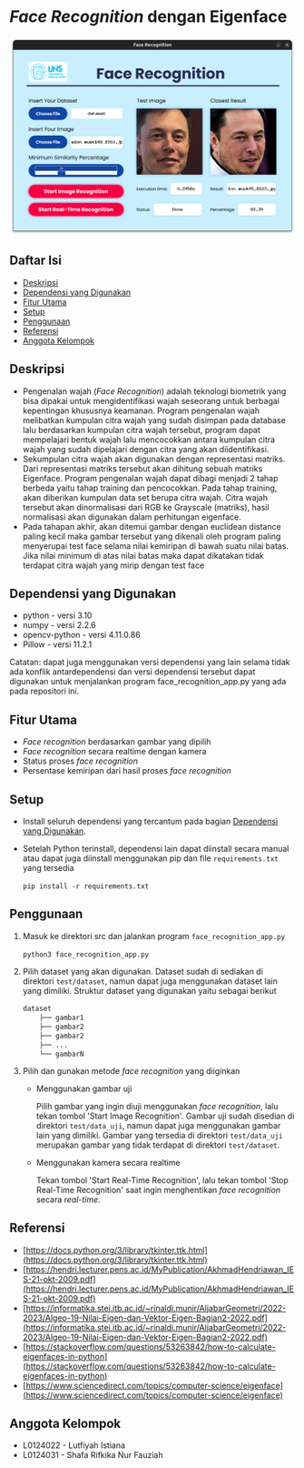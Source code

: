# *Face Recognition* dengan Eigenface


![Example screenshot](./doc/Screenshot.png)


## Daftar Isi
* [Deskripsi](#deskripsi)
* [Dependensi yang Digunakan](#dependensi-yang-digunakan)
* [Fitur Utama](#fitur-utama)
* [Setup](#setup)
* [Penggunaan](#penggunaan)
* [Referensi](#referensi)
* [Anggota Kelompok](#anggota-kelompok)

## Deskripsi
- Pengenalan wajah (*Face Recognition*) adalah teknologi biometrik yang bisa dipakai untuk mengidentifikasi wajah seseorang untuk berbagai kepentingan khususnya keamanan. Program pengenalan wajah melibatkan kumpulan citra wajah yang sudah disimpan pada database lalu berdasarkan kumpulan citra wajah tersebut, program dapat mempelajari bentuk wajah lalu mencocokkan antara kumpulan citra wajah yang sudah dipelajari dengan citra yang akan diidentifikasi.
- Sekumpulan citra wajah akan digunakan dengan representasi matriks. Dari representasi matriks tersebut akan dihitung sebuah matriks Eigenface. Program pengenalan wajah dapat dibagi menjadi 2 tahap berbeda yaitu tahap training dan pencocokkan. Pada tahap training, akan diberikan kumpulan data set berupa citra wajah. Citra wajah tersebut akan dinormalisasi dari RGB ke Grayscale (matriks), hasil normalisasi akan digunakan dalam perhitungan eigenface.
- Pada tahapan akhir, akan ditemui gambar dengan euclidean distance paling kecil maka gambar tersebut yang dikenali oleh program paling menyerupai test face selama nilai kemiripan di bawah suatu nilai batas. Jika nilai minimum di atas nilai batas maka dapat dikatakan tidak terdapat citra wajah yang mirip dengan test face
<!-- You don't have to answer all the questions - just the ones relevant to your project. -->


## Dependensi yang Digunakan
- python - versi 3.10
- numpy - versi 2.2.6
- opencv-python - versi 4.11.0.86
- Pillow - versi 11.2.1

Catatan: dapat juga menggunakan versi dependensi yang lain selama tidak ada konflik antardependensi dan versi dependensi tersebut dapat digunakan untuk menjalankan program face_recognition_app.py yang ada pada repositori ini.


## Fitur Utama
- *Face recognition* berdasarkan gambar yang dipilih
- *Face recognition* secara realtime dengan kamera
- Status proses *face recognition*
- Persentase kemiripan dari hasil proses *face recognition*


## Setup
- Install seluruh dependensi yang tercantum pada bagian [Dependensi yang Digunakan](#dependensi-yang-digunakan).

- Setelah Python terinstall, dependensi lain dapat diinstall secara manual atau dapat juga diinstall menggunakan pip dan file `requirements.txt` yang tersedia

    `pip install -r requirements.txt`


## Penggunaan
1. Masuk ke direktori src dan jalankan program `face_recognition_app.py`

    `python3 face_recognition_app.py`

2. Pilih dataset yang akan digunakan. Dataset sudah di sediakan di direktori `test/dataset`, namun dapat juga menggunakan dataset lain yang dimiliki. Struktur dataset yang digunakan yaitu sebagai berikut
    ```
    dataset
        ├── gambar1
        ├── gambar2
        ├── gambar2
        ├── ...
        └── gambarN
    ```

3. Pilih dan gunakan metode *face recognition* yang diiginkan
    - Menggunakan gambar uji

        Pilih gambar yang ingin diuji menggunakan *face recognition*, lalu tekan tombol 'Start Image Recognition'. Gambar uji sudah disedian di direktori `test/data_uji`, namun dapat juga menggunakan gambar lain yang dimiliki. Gambar yang tersedia di direktori `test/data_uji` merupakan gambar yang tidak terdapat di direktori `test/dataset`.
    - Menggunakan kamera secara realtime

        Tekan tombol 'Start Real-Time Recognition', lalu tekan tombol 'Stop Real-Time Recognition' saat ingin menghentikan *face recognition* secara *real-time*.    


## Referensi
- [https://docs.python.org/3/library/tkinter.ttk.html](https://docs.python.org/3/library/tkinter.ttk.html)
- [https://hendri.lecturer.pens.ac.id/MyPublication/AkhmadHendriawan_IES-21-okt-2009.pdf](https://hendri.lecturer.pens.ac.id/MyPublication/AkhmadHendriawan_IES-21-okt-2009.pdf)
- [https://informatika.stei.itb.ac.id/~rinaldi.munir/AljabarGeometri/2022-2023/Algeo-19-Nilai-Eigen-dan-Vektor-Eigen-Bagian2-2022.pdf](https://informatika.stei.itb.ac.id/~rinaldi.munir/AljabarGeometri/2022-2023/Algeo-19-Nilai-Eigen-dan-Vektor-Eigen-Bagian2-2022.pdf)
- [https://stackoverflow.com/questions/53263842/how-to-calculate-eigenfaces-in-python](https://stackoverflow.com/questions/53263842/how-to-calculate-eigenfaces-in-python)
- [https://www.sciencedirect.com/topics/computer-science/eigenface](https://www.sciencedirect.com/topics/computer-science/eigenface)


## Anggota Kelompok
- L0124022 - Lutfiyah Istiana
- L0124031 - Shafa Rifkika Nur Fauziah